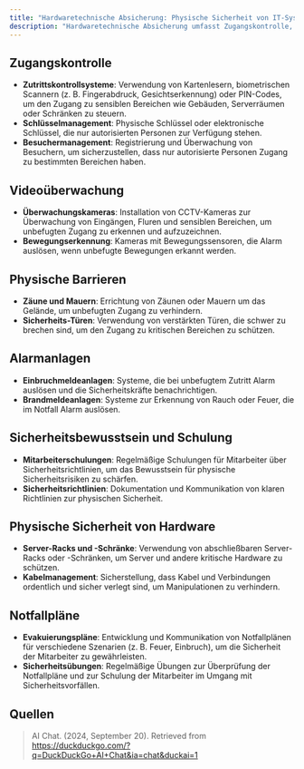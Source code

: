 ```yaml
---
title: "Hardwaretechnische Absicherung: Physische Sicherheit von IT-Systemen"
description: "Hardwaretechnische Absicherung umfasst Zugangskontrolle, Videoüberwachung, physische Barrieren und Alarmanlagen. Sie schützt vor unbefugtem Zugriff und beinhaltet Schulungen sowie Notfallpläne für Mitarbeiter."
---
```


## Zugangskontrolle
- **Zutrittskontrollsysteme**: Verwendung von Kartenlesern, biometrischen Scannern (z. B. Fingerabdruck, Gesichtserkennung) oder PIN-Codes, um den Zugang zu sensiblen Bereichen wie Gebäuden, Serverräumen oder Schränken zu steuern.
- **Schlüsselmanagement**: Physische Schlüssel oder elektronische Schlüssel, die nur autorisierten Personen zur Verfügung stehen.
- **Besuchermanagement**: Registrierung und Überwachung von Besuchern, um sicherzustellen, dass nur autorisierte Personen Zugang zu bestimmten Bereichen haben.

## Videoüberwachung
- **Überwachungskameras**: Installation von CCTV-Kameras zur Überwachung von Eingängen, Fluren und sensiblen Bereichen, um unbefugten Zugang zu erkennen und aufzuzeichnen.
- **Bewegungserkennung**: Kameras mit Bewegungssensoren, die Alarm auslösen, wenn unbefugte Bewegungen erkannt werden.

## Physische Barrieren
- **Zäune und Mauern**: Errichtung von Zäunen oder Mauern um das Gelände, um unbefugten Zugang zu verhindern.
- **Sicherheits-Türen**: Verwendung von verstärkten Türen, die schwer zu brechen sind, um den Zugang zu kritischen Bereichen zu schützen.

## Alarmanlagen
- **Einbruchmeldeanlagen**: Systeme, die bei unbefugtem Zutritt Alarm auslösen und die Sicherheitskräfte benachrichtigen.
- **Brandmeldeanlagen**: Systeme zur Erkennung von Rauch oder Feuer, die im Notfall Alarm auslösen.

## Sicherheitsbewusstsein und Schulung
- **Mitarbeiterschulungen**: Regelmäßige Schulungen für Mitarbeiter über Sicherheitsrichtlinien, um das Bewusstsein für physische Sicherheitsrisiken zu schärfen.
- **Sicherheitsrichtlinien**: Dokumentation und Kommunikation von klaren Richtlinien zur physischen Sicherheit.

## Physische Sicherheit von Hardware
- **Server-Racks und -Schränke**: Verwendung von abschließbaren Server-Racks oder -Schränken, um Server und andere kritische Hardware zu schützen.
- **Kabelmanagement**: Sicherstellung, dass Kabel und Verbindungen ordentlich und sicher verlegt sind, um Manipulationen zu verhindern.

## Notfallpläne
- **Evakuierungspläne**: Entwicklung und Kommunikation von Notfallplänen für verschiedene Szenarien (z. B. Feuer, Einbruch), um die Sicherheit der Mitarbeiter zu gewährleisten.
- **Sicherheitsübungen**: Regelmäßige Übungen zur Überprüfung der Notfallpläne und zur Schulung der Mitarbeiter im Umgang mit Sicherheitsvorfällen.

## Quellen
> AI Chat. (2024, September 20). Retrieved from https://duckduckgo.com/?q=DuckDuckGo+AI+Chat&ia=chat&duckai=1